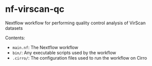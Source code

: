 # nf-virscan-qc
Nextflow workflow for performing quality control analysis of VirScan datasets

Contents:

- `main.nf`: The Nextflow workflow
- `bin/`: Any executable scripts used by the workflow
- `.cirro/`: The configuration files used to run the workflow on Cirro
